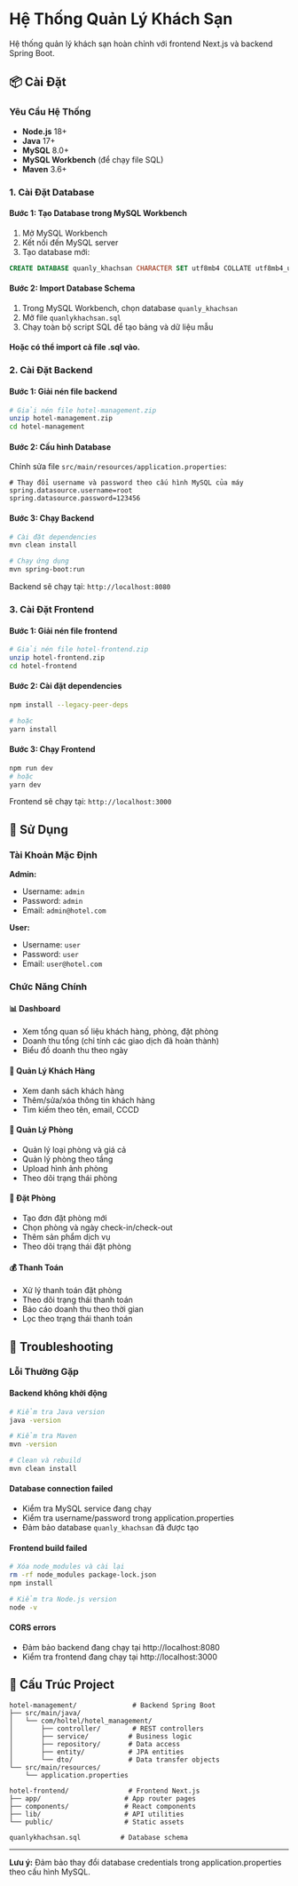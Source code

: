 # Hệ Thống Quản Lý Khách Sạn

Hệ thống quản lý khách sạn hoàn chỉnh với frontend Next.js và backend Spring Boot.

## 📦 Cài Đặt

### Yêu Cầu Hệ Thống
- **Node.js** 18+ 
- **Java** 17+
- **MySQL** 8.0+
- **MySQL Workbench** (để chạy file SQL)
- **Maven** 3.6+

### 1. Cài Đặt Database

#### Bước 1: Tạo Database trong MySQL Workbench
1. Mở MySQL Workbench
2. Kết nối đến MySQL server
3. Tạo database mới:
```sql
CREATE DATABASE quanly_khachsan CHARACTER SET utf8mb4 COLLATE utf8mb4_unicode_ci;
```

#### Bước 2: Import Database Schema
1. Trong MySQL Workbench, chọn database `quanly_khachsan`
2. Mở file `quanlykhachsan.sql`
3. Chạy toàn bộ script SQL để tạo bảng và dữ liệu mẫu
#### Hoặc có thể import cả file .sql vào.

### 2. Cài Đặt Backend

#### Bước 1: Giải nén file backend
```bash
# Giải nén file hotel-management.zip
unzip hotel-management.zip
cd hotel-management
```

#### Bước 2: Cấu hình Database
Chỉnh sửa file `src/main/resources/application.properties`:
```properties
# Thay đổi username và password theo cấu hình MySQL của máy
spring.datasource.username=root
spring.datasource.password=123456
```

#### Bước 3: Chạy Backend
```bash
# Cài đặt dependencies
mvn clean install

# Chạy ứng dụng
mvn spring-boot:run
```

Backend sẽ chạy tại: `http://localhost:8080`

### 3. Cài Đặt Frontend

#### Bước 1: Giải nén file frontend
```bash
# Giải nén file hotel-frontend.zip
unzip hotel-frontend.zip
cd hotel-frontend
```

#### Bước 2: Cài đặt dependencies
```bash
npm install --legacy-peer-deps

# hoặc
yarn install
```

#### Bước 3: Chạy Frontend
```bash
npm run dev
# hoặc
yarn dev
```

Frontend sẽ chạy tại: `http://localhost:3000`

## 🚀 Sử Dụng

### Tài Khoản Mặc Định

**Admin:**
- Username: `admin`
- Password: `admin`
- Email: `admin@hotel.com`

**User:**
- Username: `user`
- Password: `user`
- Email: `user@hotel.com`

### Chức Năng Chính

#### 📊 Dashboard
- Xem tổng quan số liệu khách hàng, phòng, đặt phòng
- Doanh thu tổng (chỉ tính các giao dịch đã hoàn thành)
- Biểu đồ doanh thu theo ngày

#### 👤 Quản Lý Khách Hàng
- Xem danh sách khách hàng
- Thêm/sửa/xóa thông tin khách hàng
- Tìm kiếm theo tên, email, CCCD

#### 🏨 Quản Lý Phòng
- Quản lý loại phòng và giá cả
- Quản lý phòng theo tầng
- Upload hình ảnh phòng
- Theo dõi trạng thái phòng

#### 📅 Đặt Phòng
- Tạo đơn đặt phòng mới
- Chọn phòng và ngày check-in/check-out
- Thêm sản phẩm dịch vụ
- Theo dõi trạng thái đặt phòng

#### 💰 Thanh Toán
- Xử lý thanh toán đặt phòng
- Theo dõi trạng thái thanh toán
- Báo cáo doanh thu theo thời gian
- Lọc theo trạng thái thanh toán

## 🔧 Troubleshooting

### Lỗi Thường Gặp

#### Backend không khởi động
```bash
# Kiểm tra Java version
java -version

# Kiểm tra Maven
mvn -version

# Clean và rebuild
mvn clean install
```

#### Database connection failed
- Kiểm tra MySQL service đang chạy
- Kiểm tra username/password trong application.properties
- Đảm bảo database `quanly_khachsan` đã được tạo

#### Frontend build failed
```bash
# Xóa node_modules và cài lại
rm -rf node_modules package-lock.json
npm install

# Kiểm tra Node.js version
node -v
```

#### CORS errors
- Đảm bảo backend đang chạy tại http://localhost:8080
- Kiểm tra frontend đang chạy tại http://localhost:3000

## 📁 Cấu Trúc Project

```
hotel-management/              # Backend Spring Boot
├── src/main/java/
│   └── com/holtel/hotel_management/
│       ├── controller/        # REST controllers
│       ├── service/          # Business logic
│       ├── repository/       # Data access
│       ├── entity/           # JPA entities
│       └── dto/              # Data transfer objects
└── src/main/resources/
    └── application.properties

hotel-frontend/               # Frontend Next.js
├── app/                     # App router pages
├── components/              # React components
├── lib/                     # API utilities
└── public/                  # Static assets

quanlykhachsan.sql          # Database schema
```


---

**Lưu ý:** Đảm bảo thay đổi database credentials trong application.properties theo cấu hình MySQL.
